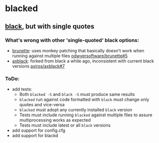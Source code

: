 # blacked
## [black](https://github.com/psf/black), but with single quotes
### What's wrong with other 'single-quoted' black options:
- [brunette](https://github.com/odwyersoftware/brunette): uses monkey patching that basically doesn't work when running against multiple files [odwyersoftware/brunette#5](https://github.com/odwyersoftware/brunette/issues/5)
- [axblack](https://gith️ub.com/axiros/axblack): forked from black a while ago, inconsistent with current black versions [axiros/axblack#7](https://github.com/axiros/axblack/issues/7)



### ToDo:
- add tests:
  - Both `blacked -S` and `black -S` must produce same results
  - `blacked` run against code formatted with `black` must change only quotes and vice-versa
  - `blacked` must adopt any currently installed `black` version
  - Tests must include running `blacked` against multiple files to assure multiprocessing works as expected
  - Tests must include latest or all `black` versions
- add support for config.cfg
- add support for blackd
